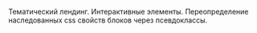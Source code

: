Тематический лендинг. Интерактивные элементы. Переопределение наследованных css свойств блоков через псевдоклассы.


